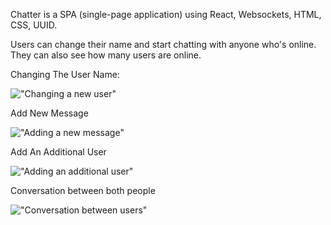 Chatter is a SPA (single-page application) using React, Websockets, HTML, CSS, UUID.

Users can change their name and start chatting with anyone who's online. They can also see how many users are online.

Changing The User Name:

!["Changing a new user"](https://github.com/Lwong01/React/blob/master/docs/Change%20User%20name.png)

Add New Message

!["Adding a new message"](https://github.com/Lwong01/React/blob/master/docs/Create%20New%20Message.png)

Add An Additional User

!["Adding an additional user"](https://github.com/Lwong01/React/blob/master/docs/Add%20another%20user.png)

Conversation between both people

!["Conversation between users"](https://github.com/Lwong01/React/blob/master/docs/Conversation%20between%20user.png)
